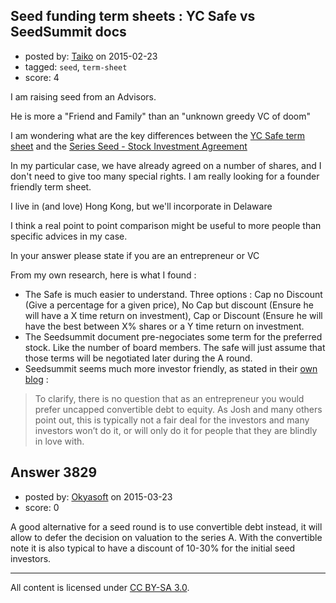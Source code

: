 ## Seed funding term sheets : YC Safe vs SeedSummit docs

- posted by: [Taiko](https://stackexchange.com/users/334941/taiko) on 2015-02-23
- tagged: `seed`, `term-sheet`
- score: 4

I am raising seed from an Advisors.

He is more a "Friend and Family" than an "unknown greedy VC of doom"

I am wondering what are the key differences between the [YC Safe term sheet][1]
and the [Series Seed - Stock Investment Agreement][2]

In my particular case, we have already agreed on a number of shares, and I don't need to give too many special rights. I am really looking for a founder friendly term sheet.

I live in (and love) Hong Kong, but we'll incorporate in Delaware

I think a real point to point comparison might be useful to more people than specific advices in my case.

In your answer please state if you are an entrepreneur or VC

From my own research, here is what I found :


 - The Safe is much easier to understand. Three options : Cap no Discount (Give a percentage for a given price), No Cap but discount (Ensure he will have a X time return on investment), Cap or Discount (Ensure he will have the best between X% shares or a Y time return on investment.
 - The Seedsummit document pre-negociates some term for the preferred stock. Like the number of board members. The safe will just assume that those terms will be negotiated later during the A round.
 - Seedsummit seems much more investor friendly, as stated in their [own blog][3] : 

> To clarify, there is no question that as an entrepreneur you would prefer uncapped convertible debt to equity.  As Josh and many others point out, this is typically not a fair deal for the investors and many investors won’t do it, or will only do it for people that they are blindly in love with. 



  [1]: http://www.ycombinator.com/safe
  [2]: http://www.seriesseed.com/
  [3]: http://www.seriesseed.com/posts/2010/09/version-20-and-why-series-seed-documents-are-better-than-capped-convertible-notes.html


## Answer 3829

- posted by: [Okyasoft](https://stackexchange.com/users/294248/okyasoft) on 2015-03-23
- score: 0

A good alternative for a seed round is to use convertible debt instead, it will allow to defer the decision on valuation to the series A. With the convertible note it is also typical to have a discount of 10-30% for the initial seed investors.  



---

All content is licensed under [CC BY-SA 3.0](https://creativecommons.org/licenses/by-sa/3.0/).
